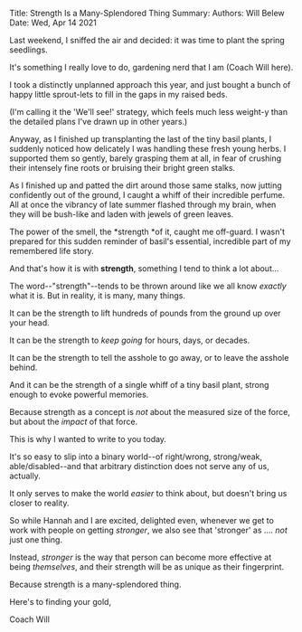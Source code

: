 Title:   Strength Is a Many-Splendored Thing
Summary: 
Authors: Will Belew
Date:    Wed, Apr 14 2021
        

Last weekend, I sniffed the air and decided: it was time to plant the spring seedlings.



It's something I really love to do, gardening nerd that I am (Coach Will here).



I took a distinctly unplanned approach this year, and just bought a bunch of happy little sprout-lets to fill in the gaps in my raised beds.



(I'm calling it the 'We'll see!' strategy, which feels much less weight-y than the detailed plans I've drawn up in other years.)



Anyway, as I finished up transplanting the last of the tiny basil plants, I suddenly noticed how delicately I was handling these fresh young herbs. I supported them so gently, barely grasping them at all, in fear of crushing their intensely fine roots or bruising their bright green stalks.



As I finished up and patted the dirt around those same stalks, now jutting confidently out of the ground, I caught a whiff of their incredible perfume. All at once the vibrancy of late summer flashed through my brain, when they will be bush-like and laden with jewels of green leaves.



The power of the smell, the *strength *of it, caught me off-guard. I wasn't prepared for this sudden reminder of basil's essential, incredible part of my remembered life story.



And that's how it is with **strength**, something I tend to think a lot about…



The word--"strength"--tends to be thrown around like we all know *exactly* what it is. But in reality, it is many, many things.



It can be the strength to lift hundreds of pounds from the ground up over your head. 



It can be the strength to *keep going* for hours, days, or decades.



It can be the strength to tell the asshole to go away, or to leave the asshole behind.



And it can be the strength of a single whiff of a tiny basil plant, strong enough to evoke powerful memories.

Because strength as a concept is *not* about the measured size of the force, but about the *impact* of that force.



This is why I wanted to write to you today.



It's so easy to slip into a binary world--of right/wrong, strong/weak, able/disabled--and that arbitrary distinction does not serve any of us, actually.



It only serves to make the world *easier* to think about, but doesn't bring us closer to reality.



So while Hannah and I are excited, delighted even, whenever we get to work with people on getting *stronger*, we also see that 'stronger' as …. *not* just one thing.



Instead, *stronger* is the way that person can become more effective at being *themselves*, and their strength will be as unique as their fingerprint.



Because strength is a many-splendored thing.

Here's to finding your gold,

Coach Will

